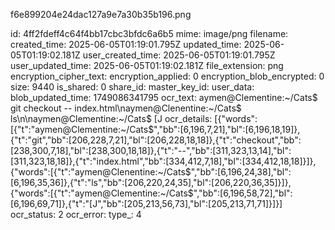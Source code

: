 f6e899204e24dac127a9e7a30b35b196.png

id: 4ff2fdeff4c64f4bb17cbc3bfdc6a6b5
mime: image/png
filename: 
created_time: 2025-06-05T01:19:01.795Z
updated_time: 2025-06-05T01:19:02.181Z
user_created_time: 2025-06-05T01:19:01.795Z
user_updated_time: 2025-06-05T01:19:02.181Z
file_extension: png
encryption_cipher_text: 
encryption_applied: 0
encryption_blob_encrypted: 0
size: 9440
is_shared: 0
share_id: 
master_key_id: 
user_data: 
blob_updated_time: 1749086341795
ocr_text: aymen@Clementine:~/Cats$ git checkout -- index.html\naymen@Clenentine:~/Cats$ ls\n\naymen@Clementine:~/Cats$ [J
ocr_details: [{"words":[{"t":"aymen@Clementine:~/Cats$","bb":[6,196,7,21],"bl":[6,196,18,19]},{"t":"git","bb":[206,228,7,21],"bl":[206,228,18,18]},{"t":"checkout","bb":[238,300,7,18],"bl":[238,300,18,18]},{"t":"--","bb":[311,323,13,14],"bl":[311,323,18,18]},{"t":"index.html","bb":[334,412,7,18],"bl":[334,412,18,18]}]},{"words":[{"t":"aymen@Clenentine:~/Cats$","bb":[6,196,24,38],"bl":[6,196,35,36]},{"t":"ls","bb":[206,220,24,35],"bl":[206,220,36,35]}]},{"words":[{"t":"aymen@Clementine:~/Cats$","bb":[6,196,58,72],"bl":[6,196,69,71]},{"t":"[J","bb":[205,213,56,73],"bl":[205,213,71,71]}]}]
ocr_status: 2
ocr_error: 
type_: 4